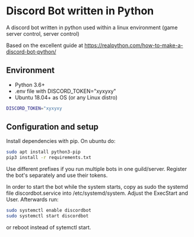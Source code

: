 # Discord Bot written in Python
A discord bot written in python used within a linux environment (game server control, server control)

Based on the excellent guide at https://realpython.com/how-to-make-a-discord-bot-python/

## Environment
* Python 3.6+
* .env file with DISCORD_TOKEN="xyxyxy"
* Ubuntu 18.04+ as OS (or any Linux distro)

```bash
DISCORD_TOKEN="xyxyxy
```

## Configuration and setup
Install dependencies with pip. On ubuntu do:

```bash
sudo apt install python3-pip
pip3 install -r requirements.txt
```

Use different prefixes if you run multiple bots in one guild/server. Register the bot's separately and use their tokens. 

In order to start the bot while the system starts, copy as sudo the systemd file discordbot.service into
/etc/systemd/system. Adjust the ExecStart and User.
Afterwards run:

```bash
sudo systemctl enable discordbot
sudo systemctl start discordbot
```
or reboot instead of sytemctl start.